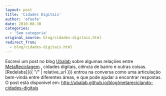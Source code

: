 ```yaml
---
layout: post
title: 'Cidades Digitais'
author: 'efeefe'
date: 2010-08-30
categories:
  - 'Sem categoria'
original_source: blog/cidades-digitais.html
redirect_from:
  - blog/cidades-digitais.html
---
```


Escrevi um post no blog [Ubalab](http://ubalab.github.io/blog) sobre algumas relações entre [MetaReciclagem](http://rede.metareciclagem.org/) , cidades digitais, ciência de bairro e outras coisas. [Redelabs]({{ "/" | relative_url }}) entrou na conversa como uma articulação bem-vinda entre diferentes áreas, e que pode ajudar a encontrar respostas. O post está disponível em: <http://ubalab.github.io/blog/metareciclando-cidades-digitais>
